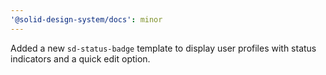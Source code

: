 ```yaml
---
'@solid-design-system/docs': minor
---
```


Added a new `sd-status-badge` template to display user profiles with status indicators and a quick edit option.
